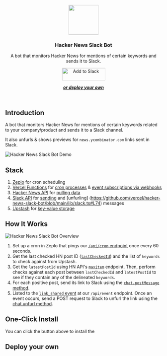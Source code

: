 <p align="center">
    <img src="https://assets.vercel.com/image/upload/v1588805858/repositories/vercel/logo.png" height="96">
    <h3 align="center">Hacker News Slack Bot</h3>
</p>

<p align="center">
  A bot that monitors Hacker News for mentions of certain keywords and sends it to Slack.
</p>

<div align="center">
  <a href="https://slack.com/oauth/v2/authorize?scope=chat:write,chat:write.public,links:read,links:write,commands&client_id=12364000946.3845028209600"><img alt="Add to Slack" height="40" width="139" src="https://platform.slack-edge.com/img/add_to_slack.png" srcSet="https://platform.slack-edge.com/img/add_to_slack.png 1x, https://platform.slack-edge.com/img/add_to_slack@2x.png 2x" /></a>
</div>

<p align="center">
  <a href="#deploy-your-own"><strong><i>or deploy your own</i></strong></a>
</p>
<br/>

## Introduction

A bot that monitors Hacker News for mentions of certain keywords related to your company/product and sends it to a Slack channel.

It also unfurls & shows previews for `news.ycombinator.com` links sent in Slack.

![Hacker News Slack Bot Demo](https://user-images.githubusercontent.com/28986134/180668999-5ce216d7-00ef-4e9d-93cb-d24c3e532034.png)

## Stack

1. [Zeplo](https://www.zeplo.io/) for cron scheduling
2. [Vercel Functions](https://vercel.com/docs/concepts/functions) for [cron processes](https://github.com/vercel/hacker-news-slack-bot/blob/main/pages/api/cron.ts) & [event subscriptions via webhooks](https://github.com/vercel/hacker-news-slack-bot/blob/main/pages/api/event.ts)
3. [Hacker News API](https://github.com/HackerNews/API) for [pulling data](https://github.com/vercel/hacker-news-slack-bot/blob/main/lib/hn.ts)
4. [Slack API](https://api.slack.com/docs) for [sending](https://github.com/vercel/hacker-news-slack-bot/blob/main/lib/slack.ts#L48) and [unfurling]
(https://github.com/vercel/hacker-news-slack-bot/blob/main/lib/slack.ts#L74) messages
5. [Upstash](https://upstash.com/) for [key-value storage](https://github.com/vercel/hacker-news-slack-bot/blob/main/lib/upstash.ts)

## How It Works

![Hacker News Slack Bot Overview](https://user-images.githubusercontent.com/28986134/180705583-a52c3578-5df3-4576-8362-6d6e0b287ef2.png)

1. Set up a cron in Zeplo that pings our [`/api/cron` endpoint](https://github.com/vercel/hacker-news-slack-bot/blob/main/pages/api/cron.ts) once every 60 seconds.
2. Get the last checked HN post ID ([`lastCheckedId`](https://github.com/vercel/hacker-news-slack-bot/blob/5c72371a8dca779f99b14d7b82fdb86e53fb49b6/lib/cron.ts#L10)) and the list of `keywords` to check against from Upstash.
3. Get the `latestPostId` using HN API's [`maxitem`](https://github.com/HackerNews/API#max-item-id) endpoint. Then, perform checks against each post between `lastCheckedId` and `latestPostId` to see if they contain any of the delineated `keywords`.
4. For each positive post, send its link to Slack using the [`chat.postMessage` method](https://api.slack.com/methods/chat.postMessage).
5. Listed to the [`link_shared` event](https://api.slack.com/events/link_shared) at our `/api/event` endpoint. Once an event occurs, send a POST request to Slack to unfurl the link using the [chat.unfurl method](https://api.slack.com/methods/chat.unfurl).

## One-Click Install

You can click the button above to install the 

## Deploy your own
